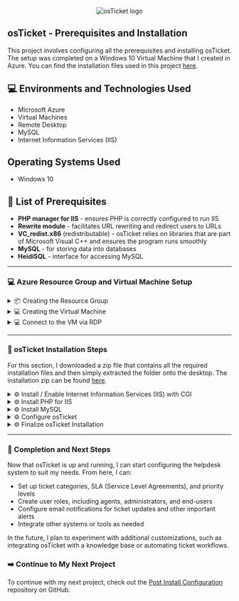 <p align="center">
  <img src="https://i.imgur.com/Clzj7Xs.png" alt="osTicket logo"/>
</p>

<h2>osTicket - Prerequisites and Installation</h2>
<p>This project involves configuring all the prerequisites and installing osTicket. The setup was completed on a Windows 10 Virtual Machine that I created in Azure. You can find the installation files used in this project <a href="https://drive.google.com/uc?export=download&id=1b3RBkXTLNGXbibeMuAynkfzdBC1NnqaD">here</a>.</p>

<h2>💻 Environments and Technologies Used</h2>
<ul>
  <li>Microsoft Azure</li>
  <li>Virtual Machines</li>
  <li>Remote Desktop</li>
  <li>MySQL</li>
  <li>Internet Information Services (IIS)</li>
</ul>

<h2>Operating Systems Used</h2>
<ul>
  <li>Windows 10</li>
</ul>

<h2>📝 List of Prerequisites</h2>
<ul>
  <li><b>PHP manager for IIS</b> - ensures PHP is correctly configured to run IIS</li>
  <li><b>Rewrite module</b> - facilitates URL rewriting and redirect users to URLs</li>
  <li><b>VC_redist.x86</b> (redistributable) - osTicket relies on libraries that are part of Microsoft Visual C++ and ensures the program runs smoothly</li>
  <li><b>MySQL</b> - for storing data into databases</li>
  <li><b>HeidiSQL</b> - interface for accessing MySQL</li>
</ul>

---

<h3>💻 Azure Resource Group and Virtual Machine Setup</h3>

<details>
  <summary>📦 Creating the Resource Group</summary>
  <p>I'll navigate to the Azure Portal and click or search for `Resource Groups`.</p>
  <img src="https://github.com/user-attachments/assets/c5d5eee0-7df2-4cf4-9a71-396e7c7ebb89" alt="Creating Resource Group"/>
  <p>On the Resource Group page I'll click `Create` at the top-left.</p>
  <img src="https://github.com/user-attachments/assets/8d197474-33c9-4162-ad74-392986fb3249" alt="Creating Resource Group"/>
  <p>I'll select my Azure subscription and name the Resource Group `rg-osticket`, set the Region to `East US 2`, then click `Review + Create`.</p>
  <img src="https://github.com/user-attachments/assets/96334a91-91c2-4102-8893-b89c0442ec91" alt="Review and Create Resource Group"/>
  <p>And finally, click `Create` again.</p>
  <img src="https://github.com/user-attachments/assets/74840e04-9959-4307-9a63-2a1ee6f5a151" alt="Finalizing Resource Group Creation"/>
  <p>The Resource Group has been created. In the next section, I will set up the virtual machine.</p>
</details>

<details>
  <summary>💻 Creating the Virtual Machine</summary>
  <p>On the Azure Portal, I'll search for `Virtual Machines`.</p>
  <img src="https://github.com/user-attachments/assets/7b49b5b6-0448-48ad-9a98-740b48903939" alt="Searching for Virtual Machines"/>
  <p>On the Virtual Machine page, I'll click `Create` on the top-left, then select `Azure Virtual Machine`.</p>
  <img src="https://github.com/user-attachments/assets/62e95754-35bc-4334-ab1b-651e15280ebd" alt="Creating Virtual Machine"/>
  <p>On the create page, I'll select the Resource Group that I just created `rg-osticket`, and name the VM `osticket-vm`.</p>
  <img src="https://github.com/user-attachments/assets/ae2eb56f-68f8-47bc-83ca-92dad2c922fe" alt="Configuring Virtual Machine"/>
  <p>I'll select `Windows 10 Pro (22H2)` as the image.</p>
  <img src="https://github.com/user-attachments/assets/5feef9a2-d693-4c2e-9dc9-8e02fc450eb1" alt="Selecting Windows 10 Image"/>
  <p>Then I'll select `Standard_D2s_v4 - 2vcpus, 8 GiB memory` as the VM size.</p>
  <img src="https://github.com/user-attachments/assets/0425cced-59c7-4604-a743-b7d2526b8e1e" alt="Selecting VM Size"/>
  <p>Enter a username and password, agree to the licensing terms, and leave all other settings, such as disk, network, and others, at their default values. Click `Review + Create`, then click `Create`.</p>
  <img src="https://github.com/user-attachments/assets/b3c8c8b5-fd4d-40b9-8d3b-bf2641681533" alt="Review and Create Virtual Machine"/>
  <p>The VM has been created.</p>
  <img src="https://github.com/user-attachments/assets/a14f14e0-09e8-47dc-a43b-1b3aeee4de06" alt="Virtual Machine Created"/>
</details>

<details>
  <summary>💻 Connect to the VM via RDP</summary>
  <p>Now that the VM has been created, I'll connect to it using RDP. To do this, I need the Public IP Address. In the Azure Portal, navigate to Virtual Machines, select `osticket-vm`, and copy the Public IP Address.</p>
  <img src="https://github.com/user-attachments/assets/0acc73fc-c07d-412f-a6ad-708f9902ab3a" alt="Copying Public IP Address"/>
  <p>On my Host Machine, I'll click `Start` and type `Remote Desktop`, then click `Remote Desktop Connection`.</p>
  <img src="https://github.com/user-attachments/assets/4999dad2-8aee-4acb-867d-769651b2696e" alt="Opening RDP"/>
  <p>I'll click `Show Options`, input the IP Address and username, then click `Connect`.</p>
  <img src="https://github.com/user-attachments/assets/1042ae72-10b6-43e7-b60e-af909c1fb8e2" alt="Connecting to the VM"/>
  <p>Input the password and click `OK`.</p>
  <img src="https://github.com/user-attachments/assets/c66072ec-cea3-4d64-aed9-45d87627e9cd" alt="Entering Password"/>
  <p>Click `Yes` to trust the certificate.</p>
  <img src="https://github.com/user-attachments/assets/f1eeecb0-1463-424c-99fd-918f923e5895" alt="Trusting Certificate"/>
  <p>I'm now logged into the VM.</p>
  <img src="https://github.com/user-attachments/assets/a14f14e0-09e8-47dc-a43b-1b3aeee4de06" alt="VM Logged In"/>
</details>

---

<h3>🎫 osTicket Installation Steps</h3>
<p>For this section, I downloaded a zip file that contains all the required installation files and then simply extracted the folder onto the desktop. The installation zip can be found <a href="https://drive.google.com/uc?export=download&id=1b3RBkXTLNGXbibeMuAynkfzdBC1NnqaD" target="_blank">here</a>.</p>

<details>
  <summary>⚙️ Install / Enable Internet Information Services (IIS) with CGI</summary>
  <p>To enable IIS, navigate to `Control Panel` -> `Programs` -> `Programs and Features`. Then click `Turn windows features on or off`.</p>
  <img src="https://github.com/user-attachments/assets/cc6e340c-cc45-429f-9cc0-ed4709f51623" alt="IIS Setup"/>
  <p>Select `Internet Information Services` then expand it and navigate to `World Wide Web Services` -> `Application Development Features` and check `CGI`. Then click `OK`. When the installation completes, click `Close`.</p>
  <img src="https://github.com/user-attachments/assets/03eb17c6-727b-4b31-83a0-636b65e0c3e8" alt="CGI Setup"/>
</details>

<details>
  <summary>⚙️ Install PHP for IIS</summary>
  <p>I'll need to install PHP for IIS so osTicket can run correctly. To do this, I'll navigate to the <a href="https://windows.php.net/download" target="_blank">PHP downloads page</a> and download the latest PHP version compatible with IIS (usually the "Non Thread Safe" version).</p>
  <img src="https://github.com/user-attachments/assets/4a517a4d-24db-4a0f-9394-aba34a870404" alt="Downloading PHP for IIS"/>
  <p>Once downloaded, I'll extract the contents to a folder, e.g., `C:\PHP`. Then, I need to configure IIS to recognize PHP.</p>
  <p>To do this, I open IIS Manager, click `Server`, then select `Handler Mappings`. On the right, click `Add Module Mapping`. I'll set the Request Path to `*.php`, the Module to `FastCgiModule`, and the Executable to the PHP executable file, e.g., `C:\PHP\php-cgi.exe`.</p>
  <img src="https://github.com/user-attachments/assets/a3b67c44-f8ed-451f-8cf2-c831989b15fa" alt="IIS PHP Configuration"/>
  <p>I'll also configure the `php.ini` file. To do this, I need to copy `php.ini-development` to `php.ini` and adjust necessary settings such as `upload_max_filesize` and `post_max_size` to suit the needs of osTicket.</p>
  <p>Once the configuration is complete, I'll restart IIS and test PHP by creating a file called `info.php` with the following content:</p>
  <pre>
    <?php
    phpinfo();
    ?>
  </pre>
  <p>I'll then navigate to `http://localhost/info.php` to verify if PHP is working.</p>
  <img src="https://github.com/user-attachments/assets/46717d98-b01c-49c0-b443-11b24beff8ab" alt="Testing PHP Installation"/>
</details>

<details>
  <summary>⚙️ Install MySQL</summary>
  <p>Next, I'll install MySQL to manage the database for osTicket. To do this, I'll navigate to the <a href="https://dev.mysql.com/downloads/installer/" target="_blank">MySQL Installer page</a> and download the installer.</p>
  <img src="https://github.com/user-attachments/assets/1b3d2786-149d-45a5-b2b1-bcd9b15c712b" alt="Downloading MySQL Installer"/>
  <p>After downloading, I'll run the installer and choose the `Server Only` option. I'll follow the installation wizard's prompts, setting up a root password when asked. After the installation is complete, I'll finish the setup process and start the MySQL service.</p>
  <p>To ensure MySQL is running, I'll open the `MySQL Command Line Client` and log in with the root password.</p>
  <img src="https://github.com/user-attachments/assets/0e5a279b-d0c7-4111-90fc-40fef702e4d6" alt="MySQL Command Line Client"/>
  <p>Once MySQL is set up, I'll need to create a database for osTicket. In the MySQL prompt, I'll run the following commands:</p>
  <pre>
    CREATE DATABASE osticket;
    CREATE USER 'osticket_user'@'localhost' IDENTIFIED BY 'password';
    GRANT ALL PRIVILEGES ON osticket.* TO 'osticket_user'@'localhost';
    FLUSH PRIVILEGES;
  </pre>
  <p>This will create the `osticket` database and a user with full access to it.</p>
</details>

<details>
  <summary>⚙️ Configure osTicket</summary>
  <p>Now, I’ll configure osTicket. I’ll begin by extracting the osTicket zip file into the folder `C:\inetpub\wwwroot` on the virtual machine.</p>
  <img src="https://github.com/user-attachments/assets/dc7e6a5f-6bbd-41c6-b7a0-d88136501b22" alt="Extracting osTicket Files"/>
  <p>Then, I’ll navigate to `http://localhost` in my browser, which will trigger the osTicket installer.</p>
  <img src="https://github.com/user-attachments/assets/ea3b3da0-f357-4ed9-8e04-b0a65b2f0197" alt="Starting osTicket Installer"/>
  <p>During the installation, I’ll input the necessary database information, including the `MySQL` database name (`osticket`), the username (`osticket_user`), and the password I set earlier. The installer will verify the connection and proceed to the next step.</p>
  <img src="https://github.com/user-attachments/assets/cbe81ef8-1494-48b7-90be-6ac5e50b8a78" alt="Configuring osTicket Database"/>
  <p>Next, I'll configure the mail settings. I’ll need to set up email addresses for osTicket to handle incoming and outgoing messages. I can either use my existing SMTP server or configure a new one for this purpose.</p>
  <img src="https://github.com/user-attachments/assets/3854ebba-e7b9-4b8f-bc68-e375f23d727b" alt="Email Configuration"/>
</details>

<details>
  <summary>⚙️ Finalize osTicket Installation</summary>
  <p>Once the configuration steps are complete, I’ll click `Finish` to complete the installation process.</p>
  <img src="https://github.com/user-attachments/assets/7432f78e-b9b0-45d2-835f-d0b8e44f46e3" alt="Finishing Installation"/>
  <p>At this point, osTicket should be fully installed, and I can log into the admin panel using the username and password I set during the installation process.</p>
  <img src="https://github.com/user-attachments/assets/c2833b19-9c07-4421-bf0f-8a01d0a69a5a" alt="osTicket Admin Panel"/>
</details>

---

<h3>🎉 Completion and Next Steps</h3>
<p>Now that osTicket is up and running, I can start configuring the helpdesk system to suit my needs. From here, I can:</p>
<ul>
  <li>Set up ticket categories, SLA (Service Level Agreements), and priority levels</li>
  <li>Create user roles, including agents, administrators, and end-users</li>
  <li>Configure email notifications for ticket updates and other important alerts</li>
  <li>Integrate other systems or tools as needed</li>
</ul>
<p>In the future, I plan to experiment with additional customizations, such as integrating osTicket with a knowledge base or automating ticket workflows.</p>

<h3>➡️ Continue to My Next Project</h3>
<p>To continue with my next project, check out the <a href="https://github.com/steveabner/post-install-config" target="_blank">Post Install Configuration</a> repository on GitHub.</p>

